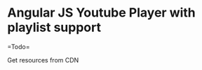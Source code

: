Angular JS Youtube Player with playlist support
===============================================

=Todo=

Get resources from CDN